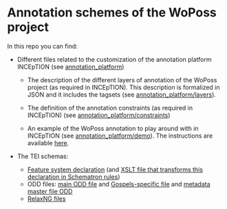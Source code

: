# Annotation schemes of the WoPoss project

In this repo you can find:

- Different files related to the customization of the annotation platform INCEpTION (see [annotation_platform](https://github.com/WoPoss/annotation-schemes/tree/master/annotation_platform))

	- The description of the different layers of annotation of the WoPoss project (as required in INCEpTION). This description is formalized in JSON and it includes the tagsets (see [annotation_platform/layers](https://github.com/WoPoss/annotation-schemes/tree/master/annotation_platform/layers)).

	- The definition of the annotation constraints (as required in INCEpTION) (see [annotation_platform/constraints](https://github.com/WoPoss/annotation-schemes/tree/master/annotation_platform/constraints))

	- An example of the WoPoss annotation to play around with in INCEpTION (see [annotation_platform/demo](https://github.com/WoPoss/annotation-schemes/tree/master/annotation_platform/demo)). The instructions are available [here](http://woposs.unil.ch/db.php).

- The TEI schemas:
	- [Feature system declaration](https://github.com/WoPoss-project/annotation-schemes/blob/master/FSD/fsDecl-to-Schematron.xsl) (and [XSLT file that transforms this declaration in Schematron rules](https://github.com/WoPoss-project/annotation-schemes/blob/master/FSD/fsDecl-to-Schematron.xsl))
	- ODD files: [main ODD file](https://github.com/WoPoss-project/annotation-schemes/blob/master/schemas/tei_woposs.odd) and [Gospels-specific file](https://github.com/WoPoss-project/annotation-schemes/blob/master/schemas/tei_woposs_gospels.odd) and [metadata master file ODD](https://github.com/WoPoss-project/annotation-schemes/blob/master/schemas/tei_woposs_metadata.odd)
 	- [RelaxNG files](https://github.com/WoPoss-project/annotation-schemes/tree/master/schemas/out)
